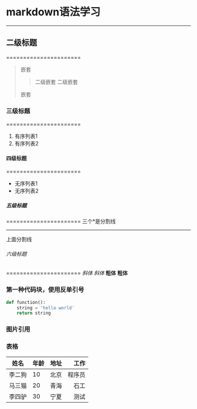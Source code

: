# markdown语法学习
----------------------


## 二级标题
======================
>嵌套
>
>>二级嵌套
>>二级嵌套
>
>嵌套


### 三级标题
======================
1. 有序列表1
2. 有序列表2


#### 四级标题
======================
* 无序列表1
* 无序列表2


##### 五级标题
======================
三个*是分割线
***
上面分割线


###### 六级标题
======================
*斜体* _斜体_
**粗体** __粗体__


### 第一种代码块，使用反单引号

```python
def function():
    string = 'hello world'
    return string
```


### 图片引用



### 表格

姓名|年龄|地址|  工作 
---|:---|:---|----:
李二狗|10|北京| 程序员
马三猫|20|青海| 石工
李四驴|30|宁夏| 测试
